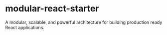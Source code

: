 # modular-react-starter
A modular, scalable, and powerful architecture for building production ready React applications.
